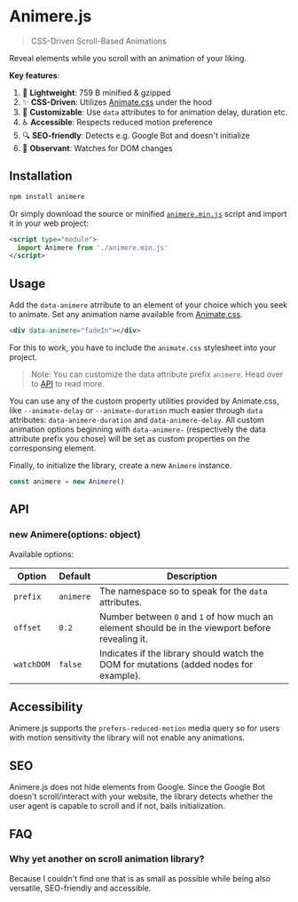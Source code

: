 # Animere.js

> CSS-Driven Scroll-Based Animations

Reveal elements while you scroll with an animation of your liking.

**Key features**:

1. 🍃 **Lightweight**: 759 B minified & gzipped
2. ✨ **CSS-Driven**: Utilizes [Animate.css](https://animate.style) under the hood
3. 🔧 **Customizable**: Use `data` attributes to for animation delay, duration etc.
4. ♿️ **Accessible**: Respects reduced motion preference
5. 🔍 **SEO-friendly**: Detects e.g. Google Bot and doesn't initialize
6. 👀 **Observant**: Watches for DOM changes

## Installation

```bash
npm install animere
```

Or simply download the source or minified [`animere.min.js`](dist/animere.min.js) script and import it in your web project:

```html
<script type="module">
  import Animere from './animere.min.js'
</script>
```

## Usage

Add the `data-animere` atrribute to an element of your choice which you seek to animate. Set any animation name available from [Animate.css](https://animate.style).

```html
<div data-animere="fadeIn"></div>
```

For this to work, you have to include the `animate.css` stylesheet into your project.

> Note: You can customize the data attribute prefix `animere`. Head over to [API](#api) to read more.

You can use any of the custom property utilities provided by Animate.css, like `--animate-delay` or `--animate-duration` much easier through `data` attributes: `data-animere-duration` and `data-animere-delay`. All custom animation options beginning with `data-animere-` (respectively the data attribute prefix you chose) will be set as custom properties on the corresponsing element.

Finally, to initialize the library, create a new `Animere` instance.

```js
const animere = new Animere()
```

## API

### new Animere(options: object)

Available options:

Option | Default | Description
--- | --- | ---
`prefix` | `animere` | The namespace so to speak for the `data` attributes.
`offset` | `0.2` | Number between `0` and `1` of how much an element should be in the viewport before revealing it.
`watchDOM` | `false` | Indicates if the library should watch the DOM for mutations (added nodes for example).

## Accessibility

Animere.js supports the `prefers-reduced-motion` media query so for users with motion sensitivity the library will not enable any animations.

## SEO

Animere.js does not hide elements from Google. Since the Google Bot doesn't scroll/interact with your website, the library detects whether the user agent is capable to scroll and if not, bails initialization.

## FAQ

### Why yet another on scroll animation library?

Because I couldn't find one that is as small as possible while being also versatile, SEO-friendly and accessible.

